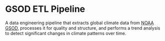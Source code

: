 # GSOD ETL Pipeline

A data engineering pipeline that extracts global climate data from [NOAA GSOD](https://www1.ncdc.noaa.gov/pub/data/gsod/), processes it for quality and structure, and performs a trend analysis to detect significant changes in climate patterns over time.
